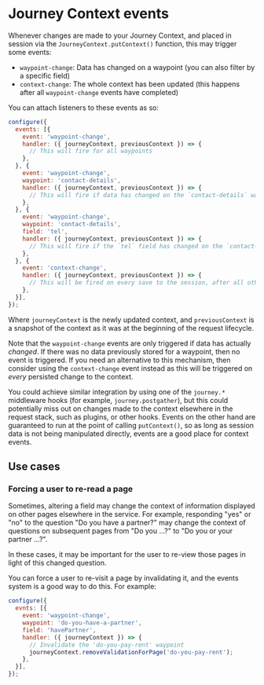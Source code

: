 # Journey Context events

Whenever changes are made to your Journey Context, and placed in session via the `JourneyContext.putContext()` function, this may trigger some events:

* `waypoint-change`: Data has changed on a waypoint (you can also filter by a specific field)
* `context-change`: The whole context has been updated (this happens after all `waypoint-change` events have completed)

You can attach listeners to these events as so:

```javascript
configure({
  events: [{
    event: 'waypoint-change',
    handler: ({ journeyContext, previousContext }) => {
      // This will fire for all waypoints
    },
  }, {
    event: 'waypoint-change',
    waypoint: 'contact-details',
    handler: ({ journeyContext, previousContext }) => {
      // This will fire if data has changed on the `contact-details` waypoint
    },
  }, {
    event: 'waypoint-change',
    waypoint: 'contact-details',
    field: 'tel',
    handler: ({ journeyContext, previousContext }) => {
      // This will fire if the `tel` field has changed on the `contact-details` waypoint
    },
  }, {
    event: 'context-change',
    handler: ({ journeyContext, previousContext }) => {
      // This will be fired on every save to the session, after all other `waypoint-change` events have completed
    },
  }],
});
```

Where `journeyContext` is the newly updated context, and `previousContext` is a snapshot of the context as it was at the beginning of the request lifecycle.

Note that the `waypoint-change` events are only triggered if data has actually _changed_. If there was no data previously stored for a waypoint, then no event is triggered. If you need an alternative to this mechanism, then consider using the `context-change` event instead as this will be triggered on _every_ persisted change to the context.

You could achieve similar integration by using one of the `journey.*` middleware hooks (for example, `journey.postgather`), but this could potentially miss out on changes made to the context elsewhere in the request stack, such as plugins, or other hooks. Events on the other hand are guaranteed to run at the point of calling `putContext()`, so as long as session data is not being manipulated directly, events are a good place for context events.

## Use cases

### Forcing a user to re-read a page

Sometimes, altering a field may change the context of information displayed on other pages elsewhere in the service. For example, responding "yes" or "no" to the question "Do you have a partner?" may change the context of questions on subsequent pages from "Do you ...?" to "Do you or your partner ...?".

In these cases, it may be important for the user to re-view those pages in light of this changed question.

You can force a user to re-visit a page by invalidating it, and the events system is a good way to do this. For example:

```javascript
configure({
  evnts: [{
    event: 'waypoint-change',
    waypoint: 'do-you-have-a-partner',
    field: 'havePartner',
    handler: ({ journeyContext }) => {
      // Invalidate the 'do-you-pay-rent' waypoint
      journeyContext.removeValidationForPage('do-you-pay-rent');
    },
  }],
});
```
